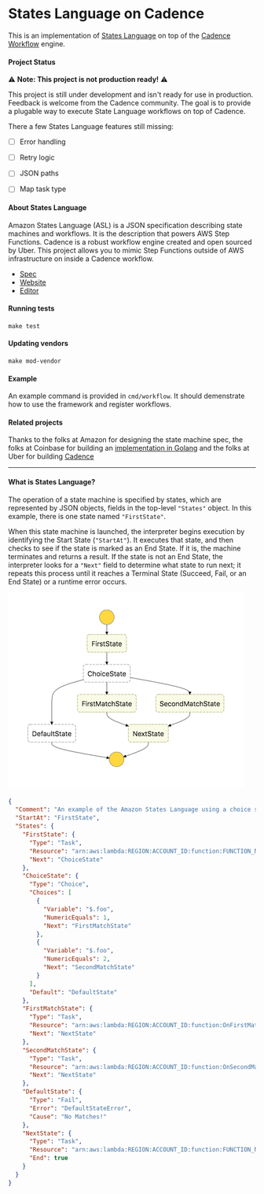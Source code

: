 # States Language on Cadence

This is an implementation of [States Language](https://states-language.net/spec.html) on top of the [Cadence Workflow](https://cadenceworkflow.io/) engine.

#### Project Status

:warning: **Note: This project is not production ready!** :warning:

This project is still under development and isn't ready for use in production. Feedback is welcome from the Cadence community. The goal is to provide a plugable way to execute State Language workflows on top of Cadence.

There a few States Language features still missing:
- [ ] Error handling
- [ ] Retry logic
- [ ] JSON paths
- [ ] Map task type


#### About States Language

Amazon States Language (ASL) is a JSON specification describing state machines and workflows. It is the description that powers AWS Step Functions. Cadence is a robust workflow engine created and open sourced by Uber.
This project allows you to mimic Step Functions outside of AWS infrastructure on inside a Cadence workflow.

- [Spec](./STATE_SPEC.md)
- [Website](https://states-language.net/spec.html)
- [Editor](https://github.com/checkr/states-language-editor)

#### Running tests

```
make test
```

#### Updating vendors

```
make mod-vendor
```

#### Example

An example command is provided in `cmd/workflow`. It should demenstrate how to use the framework and register workflows.

#### Related projects

Thanks to the folks at Amazon for designing the state machine spec, the folks at Coinbase for building an [implementation in Golang](https://github.com/coinbase/step) and the folks at Uber for building [Cadence](https://github.com/uber/cadence)

---

#### What is States Language?

The operation of a state machine is specified by states, which are represented by JSON objects, fields in the top-level
 `"States"` object. In this example, there is one state named `"FirstState"`.

When this state machine is launched, the interpreter begins execution by identifying the Start State (`"StartAt"`). It 
executes that state, and then checks to see if the state is marked as an End State. If it is, the machine terminates 
and returns a result. If the state is not an End State, the interpreter looks for a `"Next"` field to determine what 
state to run next; it repeats this process until it reaches a Terminal State (Succeed, Fail, or an End State) or a 
runtime error occurs.

![Example](example.png)

```json
{
  "Comment": "An example of the Amazon States Language using a choice state.",
  "StartAt": "FirstState",
  "States": {
    "FirstState": {
      "Type": "Task",
      "Resource": "arn:aws:lambda:REGION:ACCOUNT_ID:function:FUNCTION_NAME",
      "Next": "ChoiceState"
    },
    "ChoiceState": {
      "Type": "Choice",
      "Choices": [
        {
          "Variable": "$.foo",
          "NumericEquals": 1,
          "Next": "FirstMatchState"
        },
        {
          "Variable": "$.foo",
          "NumericEquals": 2,
          "Next": "SecondMatchState"
        }
      ],
      "Default": "DefaultState"
    },
    "FirstMatchState": {
      "Type": "Task",
      "Resource": "arn:aws:lambda:REGION:ACCOUNT_ID:function:OnFirstMatch",
      "Next": "NextState"
    },
    "SecondMatchState": {
      "Type": "Task",
      "Resource": "arn:aws:lambda:REGION:ACCOUNT_ID:function:OnSecondMatch",
      "Next": "NextState"
    },
    "DefaultState": {
      "Type": "Fail",
      "Error": "DefaultStateError",
      "Cause": "No Matches!"
    },
    "NextState": {
      "Type": "Task",
      "Resource": "arn:aws:lambda:REGION:ACCOUNT_ID:function:FUNCTION_NAME",
      "End": true
    }
  }
}
```
